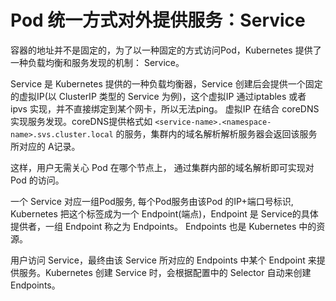 # Pod 统一方式对外提供服务：Service

容器的地址并不是固定的，为了以一种固定的方式访问Pod，Kubernetes 提供了一种负载均衡和服务发现的机制： Service。

Service 是 Kubernetes 提供的一种负载均衡器，Service 创建后会提供一个固定的虚拟IP(以 ClusterIP 类型的 Service 为例)，这个虚拟IP 通过iptables 或者 ipvs 实现，并不直接绑定到某个网卡，所以无法ping。 虚拟IP 在结合 coreDNS 实现服务发现。coreDNS提供格式如 `<service-name>.<namespace-name>.svs.cluster.local` 的服务，集群内的域名解析解析服务器会返回该服务所对应的 A记录。

这样，用户无需关心 Pod 在哪个节点上， 通过集群内部的域名解析即可实现对 Pod 的访问。

一个 Service 对应一组Pod服务, 每个Pod服务由该Pod 的IP+端口号标识, Kubernetes 把这个标签成为一个 Endpoint(端点)，Endpoint 是 Service的具体提供者，一组 Endpoint 称之为 Endpoints。 Endpoints 也是  Kubernetes 中的资源。

用户访问 Service，最终由该 Service 所对应的 Endpoints 中某个 Endpoint 来提供服务。Kubernetes 创建 Service 时，会根据配置中的 Selector 自动来创建 Endpoints。